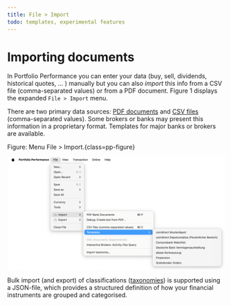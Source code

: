 ```yaml
---
title: File > Import
todo: templates, experimental features
---
```

# Importing documents

In Portfolio Performance you can enter your data (buy, sell, dividends, historical quotes, … ) manually but you can also *import* this info from a CSV file (comma-separated values) or from a PDF document. Figure 1 displays the expanded `File > Import` menu.

There are two primary data sources: [PDF documents](pdf-import.md) and [CSV files](csv-import.md) (comma-separated values). Some brokers or banks may present this information in a proprietary format. Templates for major banks or brokers are available.

Figure: Menu File > Import.{class=pp-figure}

![](images/mnu-file-import.png)

Bulk import (and export) of classifications ([taxonomies](../../view/taxonomies/index.md)) is supported using a JSON-file, which provides a structured definition of how your financial instruments are grouped and categorised.
